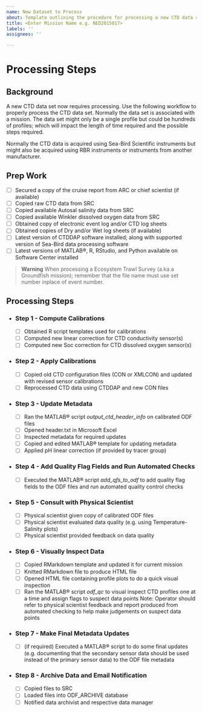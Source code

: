 ```yaml
---
name: New Dataset to Process
about: Template outlining the procedure for processing a new CTD data set.
title: <Enter Mission Name e.g. NED2015017>
labels: ''
assignees: ''

---
```


# Processing Steps

## Background

A new CTD data set now requires processing. Use the following workflow to properly process the CTD data set. Normally the data set is associated with a mission. The data set might only be a single profile but could be hundreds of profiles; which will impact the length of time required and the possible steps required.

Normally the CTD data is acquired using Sea-Bird Scientific instruments but might also be acquired using RBR instruments or instruments from another manufacturer.

## Prep Work

- [ ] Secured a copy of the cruise report from ARC or chief scientist (if available)
- [ ] Copied raw CTD data from SRC
- [ ] Copied available Autosal salinity data from SRC
- [ ] Copied available Winkler dissolved oxygen data from SRC
- [ ] Obtained copy of electronic event log and/or CTD log sheets
- [ ] Obtained copies of Dry and/or Wet log sheets (if available)
- [ ] Latest version of CTDDAP software installed; along with supported version of Sea-Bird data processing software
- [ ] Latest versions of MATLAB®, R, RStudio, and Python available on Software Center installed

> **Warning**
> When processing a Ecosystem Trawl Survey (a.ka.a Groundfish mission); remember that the file name must use set number inplace of event number.

## Processing Steps

- ### Step 1 - **Compute Calibrations**
  - [ ] Obtained R script templates used for calibrations
  - [ ] Computed new linear correction for CTD conductivity sensor(s)
  - [ ] Computed new Soc correction for CTD dissolved oxygen sensor(s)
- ### Step 2 - **Apply Calibrations**
  - [ ] Copied old CTD configuration files (CON or XMLCON) and updated with revised sensor calibrations
  - [ ] Reprocessed CTD data using CTDDAP and new CON files
- ### Step 3 - **Update Metadata**
  - [ ] Ran the MATLAB® script _output_ctd_header_info_ on calibrated ODF files
  - [ ] Opened header.txt in Microsoft Excel
  - [ ] Inspected metadata for required updates
  - [ ] Copied and edited MATLAB® template for updating metadata
  - [ ] Applied pH linear correction (if provided by tracer group)
- ### Step 4 - **Add Quality Flag Fields and Run Automated Checks**
  - [ ] Executed the MATLAB® script _add_qfs_to_odf_ to add quality flag fields to the ODF files and run automated quality control checks
- ### Step 5 - **Consult with Physical Scientist** 
  - [ ] Physical scientist given copy of calibrated ODF files
  - [ ] Physical scientist evaluated data quality (e.g. using Temperature-Salinity plots)
  - [ ] Physical scientist provided feedback on data quality
- ### Step 6 - **Visually Inspect Data**
  - [ ] Copied RMarkdown template and updated it for current mission
  - [ ] Knitted RMarkdown file to produce HTML file 
  - [ ] Opened HTML file containing profile plots to do a quick visual inspection
  - [ ] Ran the MATLAB® script _odf_qc_ to visual inspect CTD profiles one at a time and assign flags to suspect data points
  Note: Operator should refer to physical scientist feedback and report produced from automated checking to help make judgements on suspect data points
- ### Step 7 - **Make Final Metadata Updates**
  - [ ] (if required) Executed a MATLAB® script to do some final updates (e.g. documenting that the secondary sensor data should be used instead of the primary sensor data) to the ODF file metadata
- ### Step 8 - **Archive Data and Email Notification**
  - [ ] Copied files to SRC
  - [ ] Loaded files into ODF_ARCHIVE database
  - [ ] Notified data archivist and respective data manager
